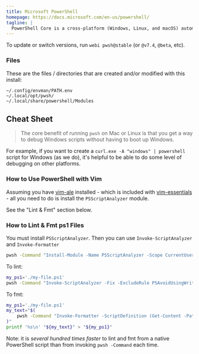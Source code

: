 ```yaml
---
title: Microsoft PowerShell
homepage: https://docs.microsoft.com/en-us/powershell/
tagline: |
  PowerShell Core is a cross-platform (Windows, Linux, and macOS) automation and configuration tool/framework.
---
```


To update or switch versions, run `webi pwsh@stable` (or `@v7.4`, `@beta`, etc).

### Files

These are the files / directories that are created and/or modified with this
install:

```text
~/.config/envman/PATH.env
~/.local/opt/pwsh/
~/.local/share/powershell/Modules
```

## Cheat Sheet

> The core benefit of running `pwsh` on Mac or Linux is that you get a way to
> debug Windows scripts without having to boot up Windows.

For example, if you want to create a `curl.exe -A "windows" | powershell` script
for Windows (as we do), it's helpful to be able to do some level of debugging on
other platforms.

### How to Use PowerShell with Vim

Assuming you have [vim-ale](../vim-ale/) installed - which is included with
[vim-essentials](../vim-essentials/) - all you need to do is install the
`PSScriptAnalyzer` module.

See the "Lint & Fmt" section below.

### How to Lint & Fmt ps1 Files

You must install `PSScriptAnalyzer`. Then you can use `Invoke-ScriptAnalyzer`
and `Invoke-Formatter`

```sh
pwsh -Command "Install-Module -Name PSScriptAnalyzer -Scope CurrentUser -AllowClobber"
```

To lint:

```sh
my_ps1='./my-file.ps1'
pwsh -Command "Invoke-ScriptAnalyzer -Fix -ExcludeRule PSAvoidUsingWriteHost, PSUseDeclaredVarsMoreThanAssignment -Path \"$my_ps1\""
```

To fmt:

```sh
my_ps1='./my-file.ps1'
my_text="$(
    pwsh -Command "Invoke-Formatter -ScriptDefinition (Get-Content -Path \"$my_ps1\" -Raw)"
)"
printf '%s\n' "${my_text}" > "${my_ps1}"
```

Note: it is _several hundred times faster_ to lint and fmt from a native
PowerShell script than from invoking `pwsh -Command` each time.
